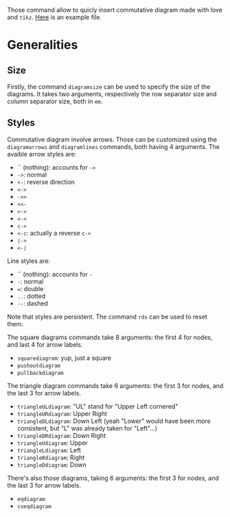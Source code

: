 Those command allow to quicly insert commutative diagram made with love and `tikz`. [Here](https://github.com/altaris/kappak/raw/master/test/test.pdf) is an example file.

# Generalities

## Size

Firstly, the command `diagramsize` can be used to specify the size of the diagrams. It takes two arguments, respectively the row separator size and column separator size, both in `em`.

## Styles

Commutative diagram involve arrows. Those can be customized using the `diagramarrows` and `diagramlines` commands, both having 4 arguments. The avaible arrow styles are:
* `` (nothing): accounts for `->`
* `->`: normal
* `<-`: reverse direction
* `<->`
* `->>`
* `<<-`
* `>->`
* `<-<`
* `c->`
* `<-c`: actually a reverse `c->`
* `|->`
* `<-|`

Line styles are:
* `` (nothing): accounts for `-`
* `-`: normal
* `=`: double
* `..`: dotted
* `--`: dashed

Note that styles are persistent. The command `rds` can be used to reset them.

The square diagrams commands take 8 arguments: the first 4 for nodes, and last 4 for arrow labels.
* `squarediagram`: yup, just a square
* `pushoutdiagram`
* `pullbackdiagram`

The triangle diagram commands take 6 arguments: the first 3 for nodes, and the last 3 for arrow labels.
* `triangleULdiagram`: "UL" stand for "Upper Left cornered"
* `triangleURdiagram`: Upper Right
* `triangleDLdiagram`: Down Left (yeah "Lower" would have been more consistent, but "L" was already taken for "Left"...)
* `triangleDRdiagram`: Down Right
* `triangleUdiagram`: Upper
* `triangleLdiagram`: Left
* `triangleRdiagram`: Right
* `triangleDdiagram`: Down

There's also those diagrams, taking 6 arguments: the first 3 for nodes, and the last 3 for arrow labels.
* `eqdiagram`
* `coeqdiagram`
